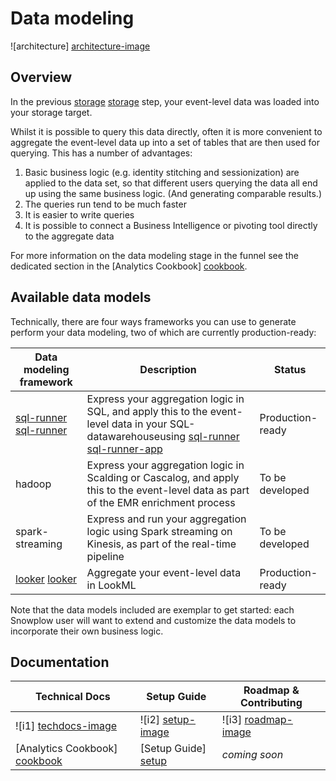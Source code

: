 # Data modeling

![architecture] [architecture-image]

## Overview

In the previous [storage] [storage] step, your event-level data was loaded into your storage target.

Whilst it is possible to query this data directly, often it is more convenient to aggregate the event-level data up into a set of tables that are then used for querying. This has a number of advantages:

1. Basic business logic (e.g. identity stitching and sessionization) are applied to the data set, so that different users querying the data all end up using the same business logic. (And generating comparable results.)
2. The queries run tend to be much faster
3. It is easier to write queries
4. It is possible to connect a Business Intelligence or pivoting tool directly to the aggregate data

For more information on the data modeling stage in the funnel see the dedicated section in the [Analytics Cookbook] [cookbook].

## Available data models

Technically, there are four ways frameworks you can use to generate perform your data modeling, two of which are currently production-ready:

| Data modeling framework   | Description                                                     | Status           |
|---------------------------|-----------------------------------------------------------------|------------------|
| [sql-runner] [sql-runner]  | Express your aggregation logic in SQL, and apply this to the event-level data in your SQL-datawarehouseusing [sql-runner] [sql-runner-app]    | Production-ready |
| hadoop                    | Express your aggregation logic in Scalding or Cascalog, and apply this to the event-level data as part of the EMR enrichment process | To be developed |
| spark-streaming           | Express and run your aggregation logic using Spark streaming on Kinesis, as part of the real-time pipeline | To be developed |
| [looker] [looker]         | Aggregate your event-level data in LookML                       | Production-ready |

Note that the data models included are exemplar to get started: each Snowplow user will want to extend and customize the data models to incorporate their own business logic.

## Documentation

| Technical Docs              | Setup Guide           | Roadmap & Contributing               |         
|-----------------------------|-----------------------|--------------------------------------|
| ![i1] [techdocs-image]      | ![i2] [setup-image]   | ![i3] [roadmap-image]                |
| [Analytics Cookbook] [cookbook] | [Setup Guide] [setup] | _coming soon_                    |

[architecture-image]: https://d3i6fms1cm1j0i.cloudfront.net/github-wiki/images/snowplow-architecture-5-data-modeling.png
[storage]: https://github.com/snowplow/snowplow/tree/master/4-storage
[setup]: https://github.com/snowplow/snowplow/wiki/getting-started-with-data-modeling
[cookbook]: http://snowplowanalytics.com/analytics/event-dictionaries-and-data-models/collection-enrichment-modeling-analysis.html#data-modeling

[e1]: ./looker-analytics/
[e2]: ./postgres-analytics/
[e3]: ./redshift-analytics/

[techdocs-image]: https://d3i6fms1cm1j0i.cloudfront.net/github/images/techdocs.png
[setup-image]: https://d3i6fms1cm1j0i.cloudfront.net/github/images/setup.png
[roadmap-image]: https://d3i6fms1cm1j0i.cloudfront.net/github/images/roadmap.png

[sql-runner]: https://github.com/snowplow/snowplow/tree/master/5-data-modeling/sql-runner
[sql-runner-app]: https://github.com/snowplow/sql-runner
[looker]: https://github.com/snowplow/snowplow/tree/master/5-data-modeling/looker
